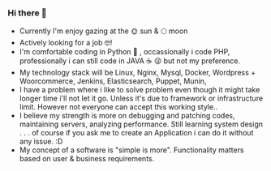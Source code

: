 ### Hi there 👋

- Currently I'm enjoy gazing at the 🌞 sun & 🌕 moon
- Actively looking for a job 🤓!
- I'm comfortable coding in Python 🐍 , occassionally i code PHP, professionally i can still code in JAVA ☕ 😜 but not my preference.
- My technology stack will be Linux, Nginx, Mysql, Docker, Wordpress + Woorcommerce, Jenkins, Elasticsearch, Puppet, Munin, 
- I have a problem where i like to solve problem even though it might take longer time i'll not let it go. Unless it's due to framework or infrastructure limit. However not everyone can accept this working style..
- I believe my strength is more on debugging and patching codes, maintaining servers, analyzing performance. Still learning system design . . . of course if you ask me to create an Application i can do it without any issue. :D
- My concept of a software is "simple is more". Functionality matters based on user & business requirements.
